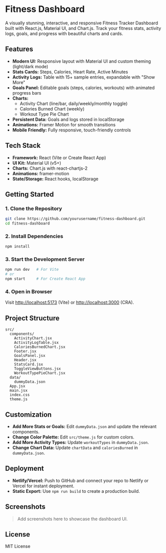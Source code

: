 # Fitness Dashboard

A visually stunning, interactive, and responsive Fitness Tracker Dashboard built with React.js, Material UI, and Chart.js. Track your fitness stats, activity logs, goals, and progress with beautiful charts and cards.

## Features

- **Modern UI:** Responsive layout with Material UI and custom theming (light/dark mode)
- **Stats Cards:** Steps, Calories, Heart Rate, Active Minutes
- **Activity Logs:** Table with 15+ sample entries, expandable with "Show More"
- **Goals Panel:** Editable goals (steps, calories, workouts) with animated progress bars
- **Charts:**
  - Activity Chart (line/bar, daily/weekly/monthly toggle)
  - Calories Burned Chart (weekly)
  - Workout Type Pie Chart
- **Persistent Data:** Goals and logs stored in localStorage
- **Animations:** Framer Motion for smooth transitions
- **Mobile Friendly:** Fully responsive, touch-friendly controls

## Tech Stack

- **Framework:** React (Vite or Create React App)
- **UI Kit:** Material UI (v5+)
- **Charts:** Chart.js with react-chartjs-2
- **Animations:** framer-motion
- **State/Storage:** React hooks, localStorage

## Getting Started

### 1. Clone the Repository
```bash
git clone https://github.com/yourusername/fitness-dashboard.git
cd fitness-dashboard
```

### 2. Install Dependencies
```bash
npm install
```

### 3. Start the Development Server
```bash
npm run dev   # For Vite
# or
npm start     # For Create React App
```

### 4. Open in Browser
Visit [http://localhost:5173](http://localhost:5173) (Vite) or [http://localhost:3000](http://localhost:3000) (CRA).

## Project Structure

```
src/
  components/
    ActivityChart.jsx
    ActivityLogTable.jsx
    CaloriesBurnedChart.jsx
    Footer.jsx
    GoalsPanel.jsx
    Header.jsx
    StatsCard.jsx
    ToggleViewButtons.jsx
    WorkoutTypePieChart.jsx
  data/
    dummyData.json
  App.jsx
  main.jsx
  index.css
  theme.js
```

## Customization

- **Add More Stats or Goals:** Edit `dummyData.json` and update the relevant components.
- **Change Color Palette:** Edit `src/theme.js` for custom colors.
- **Add More Activity Types:** Update `workoutTypes` in `dummyData.json`.
- **Change Chart Data:** Update `chartData` and `caloriesBurned` in `dummyData.json`.

## Deployment

- **Netlify/Vercel:** Push to GitHub and connect your repo to Netlify or Vercel for instant deployment.
- **Static Export:** Use `npm run build` to create a production build.

## Screenshots

> Add screenshots here to showcase the dashboard UI.

## License

MIT License

